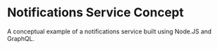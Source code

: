 # Notifications Service Concept

A conceptual example of a notifications service built using Node.JS and GraphQL.
